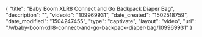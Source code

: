 {
    "title": "Baby Boom XLR8 Connect and Go Backpack Diaper Bag",
    "description": "",
    "videoid": "109969931",
    "date_created": "1502518759",
    "date_modified": "1504247455",
    "type": "captivate",
    "layout": "video",
    "url": "\/v\/baby-boom-xlr8-connect-and-go-backpack-diaper-bag\/109969931"
}